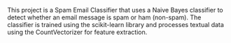 This project is a Spam Email Classifier that uses a Naive Bayes classifier to detect whether an email message is spam or ham (non-spam). The classifier is trained using the scikit-learn library and processes textual data using the CountVectorizer for feature extraction.
